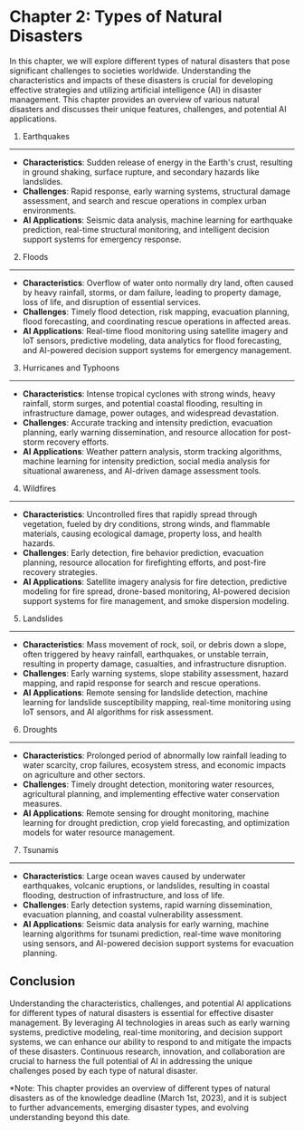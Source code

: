 Chapter 2: Types of Natural Disasters
=====================================

In this chapter, we will explore different types of natural disasters that pose significant challenges to societies worldwide. Understanding the characteristics and impacts of these disasters is crucial for developing effective strategies and utilizing artificial intelligence (AI) in disaster management. This chapter provides an overview of various natural disasters and discusses their unique features, challenges, and potential AI applications.

1. Earthquakes
--------------

* **Characteristics**: Sudden release of energy in the Earth's crust, resulting in ground shaking, surface rupture, and secondary hazards like landslides.
* **Challenges**: Rapid response, early warning systems, structural damage assessment, and search and rescue operations in complex urban environments.
* **AI Applications**: Seismic data analysis, machine learning for earthquake prediction, real-time structural monitoring, and intelligent decision support systems for emergency response.

2. Floods
---------

* **Characteristics**: Overflow of water onto normally dry land, often caused by heavy rainfall, storms, or dam failure, leading to property damage, loss of life, and disruption of essential services.
* **Challenges**: Timely flood detection, risk mapping, evacuation planning, flood forecasting, and coordinating rescue operations in affected areas.
* **AI Applications**: Real-time flood monitoring using satellite imagery and IoT sensors, predictive modeling, data analytics for flood forecasting, and AI-powered decision support systems for emergency management.

3. Hurricanes and Typhoons
--------------------------

* **Characteristics**: Intense tropical cyclones with strong winds, heavy rainfall, storm surges, and potential coastal flooding, resulting in infrastructure damage, power outages, and widespread devastation.
* **Challenges**: Accurate tracking and intensity prediction, evacuation planning, early warning dissemination, and resource allocation for post-storm recovery efforts.
* **AI Applications**: Weather pattern analysis, storm tracking algorithms, machine learning for intensity prediction, social media analysis for situational awareness, and AI-driven damage assessment tools.

4. Wildfires
------------

* **Characteristics**: Uncontrolled fires that rapidly spread through vegetation, fueled by dry conditions, strong winds, and flammable materials, causing ecological damage, property loss, and health hazards.
* **Challenges**: Early detection, fire behavior prediction, evacuation planning, resource allocation for firefighting efforts, and post-fire recovery strategies.
* **AI Applications**: Satellite imagery analysis for fire detection, predictive modeling for fire spread, drone-based monitoring, AI-powered decision support systems for fire management, and smoke dispersion modeling.

5. Landslides
-------------

* **Characteristics**: Mass movement of rock, soil, or debris down a slope, often triggered by heavy rainfall, earthquakes, or unstable terrain, resulting in property damage, casualties, and infrastructure disruption.
* **Challenges**: Early warning systems, slope stability assessment, hazard mapping, and rapid response for search and rescue operations.
* **AI Applications**: Remote sensing for landslide detection, machine learning for landslide susceptibility mapping, real-time monitoring using IoT sensors, and AI algorithms for risk assessment.

6. Droughts
-----------

* **Characteristics**: Prolonged period of abnormally low rainfall leading to water scarcity, crop failures, ecosystem stress, and economic impacts on agriculture and other sectors.
* **Challenges**: Timely drought detection, monitoring water resources, agricultural planning, and implementing effective water conservation measures.
* **AI Applications**: Remote sensing for drought monitoring, machine learning for drought prediction, crop yield forecasting, and optimization models for water resource management.

7. Tsunamis
-----------

* **Characteristics**: Large ocean waves caused by underwater earthquakes, volcanic eruptions, or landslides, resulting in coastal flooding, destruction of infrastructure, and loss of life.
* **Challenges**: Early detection systems, rapid warning dissemination, evacuation planning, and coastal vulnerability assessment.
* **AI Applications**: Seismic data analysis for early warning, machine learning algorithms for tsunami prediction, real-time wave monitoring using sensors, and AI-powered decision support systems for evacuation planning.

Conclusion
----------

Understanding the characteristics, challenges, and potential AI applications for different types of natural disasters is essential for effective disaster management. By leveraging AI technologies in areas such as early warning systems, predictive modeling, real-time monitoring, and decision support systems, we can enhance our ability to respond to and mitigate the impacts of these disasters. Continuous research, innovation, and collaboration are crucial to harness the full potential of AI in addressing the unique challenges posed by each type of natural disaster.

\*Note: This chapter provides an overview of different types of natural disasters as of the knowledge deadline (March 1st, 2023), and it is subject to further advancements, emerging disaster types, and evolving understanding beyond this date.
